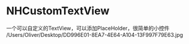 # NHCustomTextView
一个可以自定义的TextView，可以添加PlaceHolder，很简单的小控件
/Users/Oliver/Desktop/DD996E01-8EA7-4E64-A104-13F997F79E63.jpg